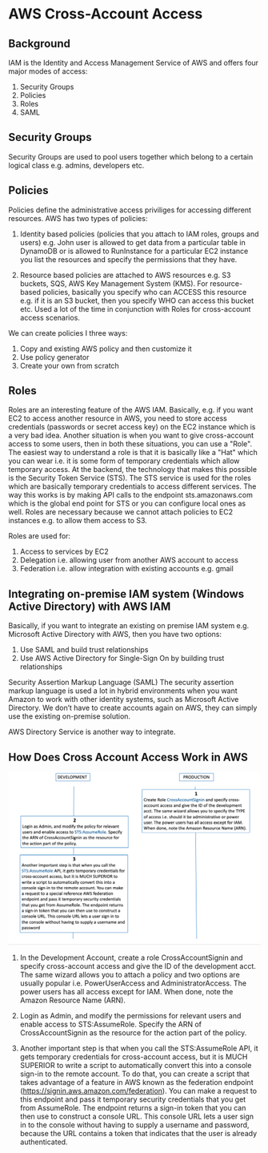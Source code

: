 # AWS Cross-Account Access
Background
----------
IAM is the Identity and Access Management Service of AWS and offers four major modes of access:

1. Security Groups
2. Policies
3. Roles 
4. SAML

Security Groups
---------------
Security Groups are used to pool users together which belong to a certain logical class e.g. admins, developers etc. 

Policies
--------
Policies define the administrative access priviliges for accessing different resources. AWS has two types of policies:

1. Identity based policies (policies that you attach to IAM roles, groups and users) e.g. John user is allowed to get 
data from a particular table in DynamoDB or is allowed to RunInstance for a particular EC2 instance you list the resources 
and specify the permissions that they have. 

2. Resource based policies are attached to AWS resources e.g. S3 buckets, SQS, AWS Key Management System (KMS). 
For resource-based policies, basically you specify who can ACCESS this resource e.g. if it is an S3 bucket, then you 
specify WHO can access this bucket etc. Used a lot of the time in conjunction with Roles for cross-account access scenarios.

We can create policies I three ways:

1.	Copy and existing AWS policy and then customize it
2.	Use policy generator
3.	Create your own from scratch

Roles
-----
Roles are an interesting feature of the AWS IAM. Basically, e.g. if you want EC2 to access another resource in AWS, you
need to store access credentials (passwords or secret access key) on the EC2 instance which is a very bad idea. Another
situation is when you want to give cross-account access to some users, then in both these situations, you can use a "Role".
The easiest way to understand a role is that it is basically like a "Hat" which you can wear i.e. it is some form of
temporary credentials which allow temporary access. At the backend, the technology that makes this possible is the 
Security Token Service (STS). The STS service is used for the roles which are basically temporary credentials to access different services. The way this works is by making API calls to the endpoint sts.amazonaws.com which is the global end point for STS or you can configure local ones as well. Roles are necessary because we cannot attach policies to EC2 instances e.g. to allow them access to S3. 

Roles are used for:
1.	Access to services by EC2
2.	Delegation i.e. allowing user from another AWS account to access
3.	Federation i.e. allow integration with existing accounts e.g. gmail


Integrating on-premise IAM system (Windows Active Directory) with AWS IAM
-------------------------------------------------------------------------
Basically, if you want to integrate an existing on premise IAM system e.g. Microsoft Active Directory with AWS, then you have two options:	

1.	Use SAML and build trust relationships
2.	Use AWS Active Directory for Single-Sign On by building trust relationships

Security Assertion Markup Language (SAML)
The security assertion markup language is used a lot in hybrid environments when you want Amazon to work with other identity systems, such as Microsoft Active Directory. We don’t have to create accounts again on AWS, they can simply use the existing on-premise solution.

AWS Directory Service is another way to integrate.


How Does Cross Account Access Work in AWS
-----------------------------------------

![stack Overflow](https://github.com/uashraf1981/AWS/blob/master/IAM-Cross-Account-Access/Delegation.png)

1. In the Development Account, create a role CrossAccountSignin and specify cross-account access and give the ID of the development acct. The same wizard allows you to attach a policy and two options are usually popular i.e. PowerUserAccess and AdministratorAccess. The power users has all access except for IAM. When done, note the Amazon Resource Name (ARN).

2. Login as Admin, and modify the permissions for relevant users and enable access to STS:AssumeRole. Specify the ARN of CrossAccountSignin as the resource for the action part of the policy. 

3. Another important step is that when you call the STS:AssumeRole API, it gets temporary credentials for cross-account access, but it is MUCH SUPERIOR to write a script to automatically convert this into a console sign-in to the remote account. To do that, you can create a script that takes advantage of a feature in AWS known as the federation endpoint (https://signin.aws.amazon.com/federation). You can make a request to this endpoint and pass it temporary security credentials that you get from AssumeRole. The endpoint returns a sign-in token that you can then use to construct a console URL. This console URL lets a user sign in to the console without having to supply a username and password, because the URL contains a token that indicates that the user is already authenticated.

